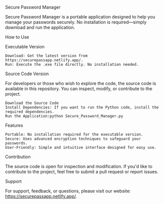 Secure Password Manager

Secure Password Manager is a portable application designed to help you manage your passwords securely. No installation is required—simply download and run the application.

How to Use

Executable Version

    Download: Get the latest version from https://securepassapp.netlify.app/.
    Run: Execute the .exe file directly. No installation needed.

Source Code Version

For developers or those who wish to explore the code, the source code is available in this repository. You can inspect, modify, or contribute to the project.

    Download the Source Code
    Install Dependencies: If you want to run the Python code, install the required dependencies.
    Run the Application:python Secure_Password_Manager.py

Features

    Portable: No installation required for the executable version.
    Secure: Uses advanced encryption techniques to safeguard your passwords.
    User-Friendly: Simple and intuitive interface designed for easy use.

Contribution

The source code is open for inspection and modification. If you'd like to contribute to the project, feel free to submit a pull request or report issues.

Support

For support, feedback, or questions, please visit our website: https://securepassapp.netlify.app/.
